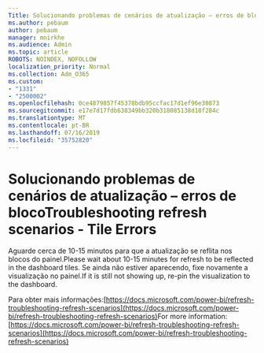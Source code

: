 ```yaml
---
Title: Solucionando problemas de cenários de atualização – erros de bloco
ms.author: pebaum
author: pebaum
manager: mnirkhe
ms.audience: Admin
ms.topic: article
ROBOTS: NOINDEX, NOFOLLOW
localization_priority: Normal
ms.collection: Adm_O365
ms.custom:
- "1331"
- "2500002"
ms.openlocfilehash: 0ce4879857f45378bdb95ccfac17d1ef96e30873
ms.sourcegitcommit: e17e7d17fdb638349bb320b318085138d18f284c
ms.translationtype: MT
ms.contentlocale: pt-BR
ms.lasthandoff: 07/16/2019
ms.locfileid: "35752820"
---
```

# <a name="troubleshooting-refresh-scenarios---tile-errors"></a><span data-ttu-id="3f7c3-102">Solucionando problemas de cenários de atualização – erros de bloco</span><span class="sxs-lookup"><span data-stu-id="3f7c3-102">Troubleshooting refresh scenarios - Tile Errors</span></span>

<span data-ttu-id="3f7c3-103">Aguarde cerca de 10-15 minutos para que a atualização se reflita nos blocos do painel.</span><span class="sxs-lookup"><span data-stu-id="3f7c3-103">Please wait about 10-15 minutes for refresh to be reflected in the dashboard tiles.</span></span> <span data-ttu-id="3f7c3-104">Se ainda não estiver aparecendo, fixe novamente a visualização no painel.</span><span class="sxs-lookup"><span data-stu-id="3f7c3-104">If it is still not showing up, re-pin the visualization to the dashboard.</span></span>

<span data-ttu-id="3f7c3-105">Para obter mais informações:[https://docs.microsoft.com/power-bi/refresh-troubleshooting-refresh-scenarios](https://docs.microsoft.com/power-bi/refresh-troubleshooting-refresh-scenarios)</span><span class="sxs-lookup"><span data-stu-id="3f7c3-105">For more information: [https://docs.microsoft.com/power-bi/refresh-troubleshooting-refresh-scenarios](https://docs.microsoft.com/power-bi/refresh-troubleshooting-refresh-scenarios)</span></span>
